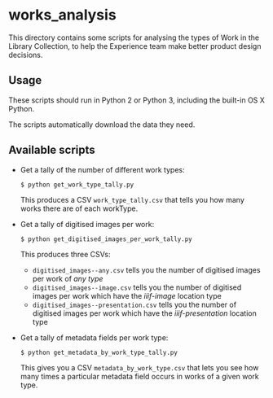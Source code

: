 # works_analysis

This directory contains some scripts for analysing the types of Work in the Library Collection, to help the Experience team make better product design decisions.

## Usage

These scripts should run in Python 2 or Python 3, including the built-in OS X Python.

The scripts automatically download the data they need.

## Available scripts

*   Get a tally of the number of different work types:

    ```console
    $ python get_work_type_tally.py
    ```

    This produces a CSV `work_type_tally.csv` that tells you how many works there are of each workType.

*   Get a tally of digitised images per work:

    ```console
    $ python get_digitised_images_per_work_tally.py
    ```

    This produces three CSVs:

    -   `digitised_images--any.csv` tells you the number of digitised images per work of *any type*
    -   `digitised_images--image.csv` tells you the number of digitised images per work which have the *iiif-image* location type
    -   `digitised_images--presentation.csv` tells you the number of digitised images per work which have the *iiif-presentation* location type

*   Get a tally of metadata fields per work type:

    ```console
    $ python get_metadata_by_work_type_tally.py
    ```

    This gives you a CSV `metadata_by_work_type.csv` that lets you see how many times a particular metadata field occurs in works of a given work type.
